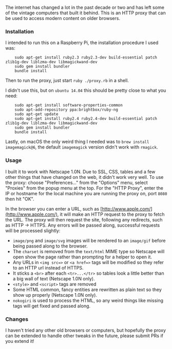 The internet has changed a lot in the past decade or two and has left some of the vintage computers that built it behind.  This is an HTTP proxy that can be used to access modern content on older browsers.

### Installation

I intended to run this on a Raspberry Pi, the installation procedure I used was:

		sudo apt-get install ruby2.3 ruby2.3-dev build-essential patch zlib1g-dev liblzma-dev libmagickwand-dev
		sudo gem install bundler
		bundle install

Then to run the proxy, just start `ruby ./proxy.rb` in a shell.

I didn't use this, but on `ubuntu 14.04` this should be pretty close to what you need:

		sudo apt-get install software-properties-common
		sudo apt-add-repository ppa:brightbox/ruby-ng
		sudo apt-get update
		sudo apt-get install ruby2.4 ruby2.4-dev build-essential patch zlib1g-dev liblzma-dev libmagickwand-dev
		sudo gem install bundler
		bundle install

Lastly, on macOS the only weird thing I needed was to `brew install imagemagick@6`, the default `imagemagick` version didn't work with `rmagick`.

### Usage

I built it to work with Netscape 1.0N.  Due to SSL, CSS, tables and a few other things that have changed on the web, it didn't work very well.  To use the proxy: choose "Preferences..." from the "Options" menu, select "Proxies" from the popup menu at the top.  For the "HTTP Proxy", enter the IP or hostname for the local machine you are running the proxy on, port `8080` then hit "OK".

In the browser you can enter a URL, such as [http://www.apple.com/](http://www.apple.com/), it will make an HTTP request to the proxy to fetch the URL.  The proxy will then request the site, following any redirects, such as HTTP -> HTTPS.  Any errors will be passed along, successful requests will be processed slightly:

* `image/png` and `image/svg` images will be rendered to an `image/gif` before being passed along to the browser.
* The `charset` is removed from the `text/html` MIME type so Netscape will open show the page rather than prompting for a helper to open it.
* Any URLs in `<img src=>` or `<a href=>` tags will be modified so they refer to an HTTP url instead of HTTPS.
* It sticks a `<br>` after each `<tr>...</tr>` so tables look a little better than a big wall of text (Netscape 1.0N only).
* `<style>` and `<script>` tags are removed
* Some HTML common, fancy entities are rewritten as plain text so they show up properly  (Netscape 1.0N only).
* `nokogiri` is used to process the HTML, so any weird things like missing tags will get fixed and passed along.

### Changes

I haven't tried any other old browsers or computers, but hopefully the proxy can be extended to handle other tweaks in the future, please submit PRs if you extend it!
